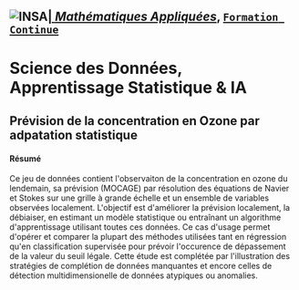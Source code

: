 ## <a href="http://www.insa-toulouse.fr/" ><img src="http://www.math.univ-toulouse.fr/~besse/Wikistat/Images/Logo_INSAvilletoulouse-RVB.png" style="float:left; max-width: 80px; display: inline" alt="INSA"/> |  [*Mathématiques Appliquées*](http://www.math.insa-toulouse.fr/fr/index.html), [`Formation Continue`](http://www.math.insa-toulouse.fr/fr/enseignement.html)

# Science des Données, Apprentissage Statistique & IA


## Prévision de la concentration en Ozone par adpatation statistique

#### Résumé 
Ce jeu de données contient l'observaiton de la concentration en ozone du lendemain, sa prévision (MOCAGE) par résolution des équations de Navier et Stokes sur une grille à grande échelle et un ensemble de variables observées localement. L'objectif est d'améliorer la prévision localement, la débiaiser, en estimant un modèle statistique ou entraînant un algorithme d'apprentissage utilisant toutes ces données. Ce cas d'usage permet d'opérer et comparer la plupart des méthodes utilisées tant en régression qu'en classification supervisée pour prévoir l'occurence de dépassement de la valeur du seuil légale. Cette étude est complétée par l'illustration des stratégies de complétion de données manquantes et encore celles de détection multidimensionelle de données atypiques ou anomalies. 

